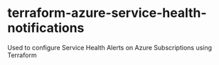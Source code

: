 # terraform-azure-service-health-notifications
Used to configure Service Health Alerts on Azure Subscriptions using Terraform
